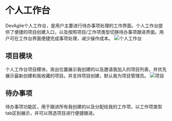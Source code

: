 # 个人工作台
DevAgile个人工作台，是用户主要进行待办事项处理的工作界面。个人工作台提供了便捷的项目创建入口，以及按照项目/工作项类型切换待办事项跟进界面。用户可在工作台界面便捷完成事项处理，减少操作成本。
![个人工作台](/image-function/7.png)
## 项目模块
个人工作台项目模块，突出位置展示我创建的以及邀请我加入的项目列表，并优先展示最新创建和我收藏的项目。并支持项目创建，默认我为项目管理员。
![项目](/image-function/8.png)

## 待办事项
待办事项功能区，用于跟进所有我创建的以及分配给我的工作项，以工作项类型tab区别展示，并可以筛选项目进行便捷跟进。
